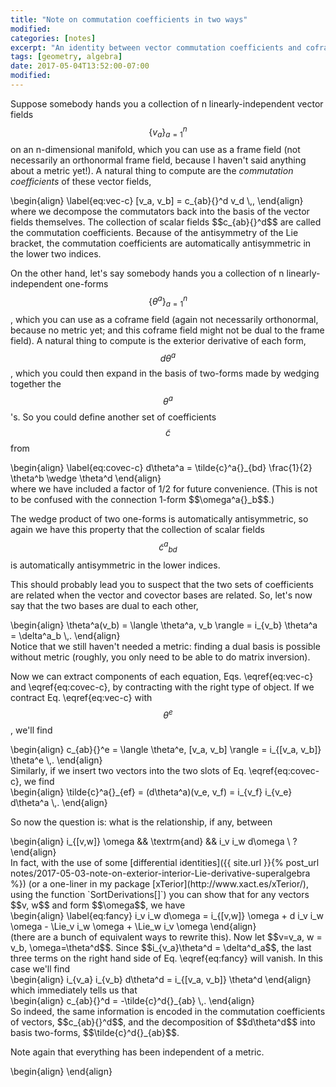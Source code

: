 ```yaml
---
title: "Note on commutation coefficients in two ways"
modified:
categories: [notes]
excerpt: "An identity between vector commutation coefficients and coframe connection coefficients"
tags: [geometry, algebra]
date: 2017-05-04T13:52:00-07:00
modified:
---
```


<script type="math/tex">
\newcommand{\cd}{\nabla}
\newcommand{\pd}{\partial}
\newcommand{\Lie}{\mathcal{L}}
</script>
Suppose somebody hands you a collection of n linearly-independent
vector fields $$\{v_a\}_{a=1}^n$$ on an n-dimensional manifold, which
you can use as a frame field (not necessarily an orthonormal frame
field, because I haven't said anything about a metric yet!).  A
natural thing to compute are the *commutation coefficients* of these
vector fields,
<div>
\begin{align}
\label{eq:vec-c}
  [v_a, v_b] = c_{ab}{}^d v_d \,,
\end{align}
</div>
where we decompose the commutators back into the basis of the vector
fields themselves.  The collection of scalar fields $$c_{ab}{}^d$$ are
called the commutation coefficients.  Because of the antisymmetry of
the Lie bracket, the commutation coefficients are automatically
antisymmetric in the lower two indices.

On the other hand, let's say somebody hands you a collection of n
linearly-independent one-forms $$\{\theta^a\}_{a=1}^n$$, which you can
use as a coframe field (again not necessarily orthonormal, because no
metric yet; and this coframe field might not be dual to the frame
field).  A natural thing to compute is the exterior derivative of each
form, $$d\theta^a$$, which you could then expand in the basis of
two-forms made by wedging together the $$\theta^a$$'s.  So you could
define another set of coefficients $$\tilde{c}$$ from
<div>
\begin{align}
\label{eq:covec-c}
  d\theta^a = \tilde{c}^a{}_{bd} \frac{1}{2} \theta^b \wedge \theta^d
\end{align}
</div>
where we have included a factor of 1/2 for future convenience.  (This
is not to be confused with the connection 1-form $$\omega^a{}_b$$.)

The wedge product of two one-forms is automatically antisymmetric, so
again we have this property that the collection of scalar fields
$$\tilde{c}^a{}_{bd}$$ is automatically antisymmetric in the lower
indices.

This should probably lead you to suspect that the two sets of
coefficients are related when the vector and covector bases are
related.  So, let's now say that the two bases are dual to each other,
<div>
\begin{align}
  \theta^a(v_b) = \langle \theta^a, v_b \rangle = i_{v_b} \theta^a
  = \delta^a_b \,.
\end{align}
</div>
Notice that we still haven't needed a metric: finding a dual basis is
possible without metric (roughly, you only need to be able to do
matrix inversion).

Now we can extract components of each equation, Eqs. \eqref{eq:vec-c}
and \eqref{eq:covec-c}, by contracting with the right type of object.
If we contract Eq. \eqref{eq:vec-c} with $$\theta^e$$, we'll find
<div>
\begin{align}
  c_{ab}{}^e = \langle \theta^e, [v_a, v_b] \rangle
   = i_{[v_a, v_b]} \theta^e \,.
\end{align}
</div>
Similarly, if we insert two vectors into the two slots of
Eq. \eqref{eq:covec-c}, we find
<div>
\begin{align}
  \tilde{c}^a{}_{ef} = (d\theta^a)(v_e, v_f)
  = i_{v_f} i_{v_e} d\theta^a \,.
\end{align}
</div>

So now the question is: what is the relationship, if any, between
<div>
\begin{align}
  i_{[v,w]} \omega && \textrm{and} && i_v i_w d\omega \ ?
\end{align}
</div>
In fact, with the use of some
[differential identities]({{ site.url }}{% post_url notes/2017-05-03-note-on-exterior-interior-Lie-derivative-superalgebra %})
(or a one-liner in my package
[xTerior](http://www.xact.es/xTerior/), using the function
`SortDerivations[]`)
you can show that for any vectors $$v, w$$ and form $$\omega$$, we have
<div>
\begin{align}
\label{eq:fancy}
  i_v i_w d\omega = i_{[v,w]} \omega
  + d i_v i_w \omega
  - \Lie_v i_w \omega + \Lie_w i_v \omega
\end{align}
</div>
(there are a bunch of equivalent ways to rewrite this).  Now let
$$v=v_a, w = v_b, \omega=\theta^d$$.  Since
$$i_{v_a}\theta^d = \delta^d_a$$, the last three terms on the right
hand side of Eq. \eqref{eq:fancy} will vanish.  In this case we'll
find
<div>
\begin{align}
  i_{v_a} i_{v_b} d\theta^d = i_{[v_a, v_b]} \theta^d
\end{align}
</div>
which immediately tells us that
<div>
\begin{align}
c_{ab}{}^d = -\tilde{c}^d{}_{ab}
\,.
\end{align}
</div>
So indeed, the same information is encoded in the commutation
coefficients of vectors, $$c_{ab}{}^d$$, and the decomposition of
$$d\theta^d$$ into basis two-forms, $$\tilde{c}^d{}_{ab}$$.

Note again that everything has been independent of a metric.

<div>
\begin{align}
\end{align}
</div>

